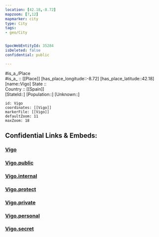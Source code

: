 ```yaml
---
location: [42.18,-8.72] 
mapzoom: [7,12] 
mapmarker: city 
type: City
tags:
- geo/City


SpocWebEntityId: 35284
isDeleted: false
confidential: public

---
```

#is_a_/Place  
#is_a_ :: [[Place]] 
[has_place_longitude::-8.72] 
[has_place_latitude::42.18] 
[name::Vigo] 
State ::  
Country :: [[Spain]]  
[StateId::] 
[Population::] 
[Unknown::] 


```leaflet
id: Vigo
coordinates: [[Vigo]] 
markerFile: [[Vigo]] 
defaultZoom: 11 
maxZoom: 18
```


## Confidential Links & Embeds: 

### [Vigo](/_Standards/Earth/Continent/Europe/Europe~South/Spain/Provinces~Spain/Galicia/Pontevedra.Province/City/Vigo.md) 

### [Vigo.public](/_public/Earth/Continent/Europe/Europe~South/Spain/Provinces~Spain/Galicia/Pontevedra.Province/City/Vigo.public.md) 

### [Vigo.internal](/_internal/Earth/Continent/Europe/Europe~South/Spain/Provinces~Spain/Galicia/Pontevedra.Province/City/Vigo.internal.md) 

### [Vigo.protect](/_protect/Earth/Continent/Europe/Europe~South/Spain/Provinces~Spain/Galicia/Pontevedra.Province/City/Vigo.protect.md) 

### [Vigo.private](/_private/Earth/Continent/Europe/Europe~South/Spain/Provinces~Spain/Galicia/Pontevedra.Province/City/Vigo.private.md) 

### [Vigo.personal](/_personal/Earth/Continent/Europe/Europe~South/Spain/Provinces~Spain/Galicia/Pontevedra.Province/City/Vigo.personal.md) 

### [Vigo.secret](/_secret/Earth/Continent/Europe/Europe~South/Spain/Provinces~Spain/Galicia/Pontevedra.Province/City/Vigo.secret.md)

